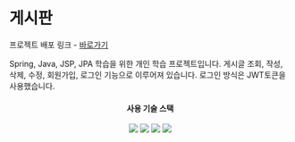 <h1>게시판</h1>

프로젝트 배포 링크 - [바로가기](http://43.202.5.75)

Spring, Java, JSP, JPA 학습을 위한 개인 학습 프로젝트입니다.
게시글 조회, 작성, 삭제, 수정, 회원가입, 로그인 기능으로 이루어져 있습니다.
로그인 방식은 JWT토큰을 사용했습니다.

<div align="center">
    <div align="center">
        <h4>사용 기술 스택</h4>
    </div>
    <div align="center">
        <img src="https://img.shields.io/badge/java-007396?style=flat-square&logo=java&logoColor=white"/>
        <img src="https://img.shields.io/badge/Spring-6DB33F?style=flat-square&logo=Spring&logoColor=white"/>
<img src="https://img.shields.io/badge/CSS3-1572B6?style=flat-square&logo=css3&logoColor=white"/>
<img src="https://img.shields.io/badge/JavaScript-F7DF1E?style=flat-square&logo=javascript&logoColor=black"/>
    </div>
</div>